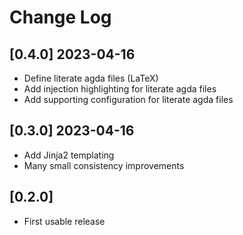 # Change Log

## [0.4.0] 2023-04-16

- Define literate agda files (LaTeX)
- Add injection highlighting for literate agda files
- Add supporting configuration for literate agda files

## [0.3.0] 2023-04-16

- Add Jinja2 templating
- Many small consistency improvements

## [0.2.0]

- First usable release
